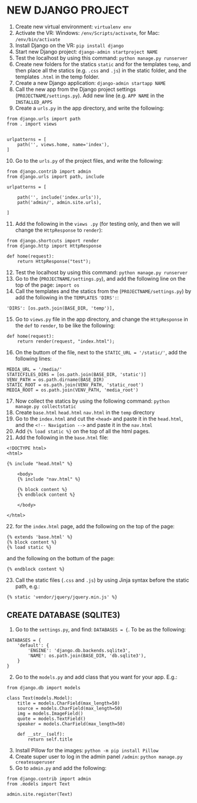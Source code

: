 # NEW DJANGO PROJECT

1. Create new virtual environment: ```virtualenv env```
2. Activate the VR: Windows: ```/env/Scripts/activate```, for Mac: ```/env/bin/activate```
3. Install Django on the VR: ```pip install django```
4. Start new Django project: ```django-admin startproject NAME```
5. Test the localhost by using this command: ```python manage.py runserver```
6. Create new folders for the statics ```static``` and for the templates ```temp```, and then place all the statics (e.g. ```.css``` and ```.js```) in the static folder, and the templates ```.html``` in the temp folder.
7. Create a new Django application: ```django-admin startapp NAME```
8. Call the new app from the Django project settings (```PROJECTNAME/settings.py```). Add new line (e.g. ```APP NAME``` in the ```INSTALLED_APPS```
9. Create a ```urls.py``` in the app directory, and write the following:
```
from django.urls import path
from . import views


urlpatterns = [
    path('', views.home, name='index'),
]
```

10. Go to the ```urls.py``` of the project files, and write the following:
```
from django.contrib import admin
from django.urls import path, include

urlpatterns = [
    
    path('', include('index.urls')),
    path('admin/', admin.site.urls),
    
]
```

11. Add the following in the ```views .py``` (for testing only, and then we will change the ```HttpResponse``` to ```render```): 
```
from django.shortcuts import render
from django.http import HttpResponse

def home(request):
    return HttpResponse("test");
```

12. Test the localhost by using this command: ```python manage.py runserver```
13. Go to the (```PROJECTNAME/settings.py```), and add the following line on the top of the page: ```import os```
14. Call the templates and the statics from the (```PROJECTNAME/settings.py```) by add the following in the ```TEMPLATES``` ```'DIRS':```:
```
'DIRS': [os.path.join(BASE_DIR, 'temp')],
```

15. Go to ```views.py``` file in the app directory, and change the ```HttpResponse``` in the ```def``` to ```render```, to be like the following:
```
def home(request):
    return render(request, "index.html");
```

16. On the buttom of the file, next to the ```STATIC_URL = '/static/'```, add the following lines: 
```
MEDIA_URL = '/media/'
STATICFILES_DIRS = [os.path.join(BASE_DIR, 'static')]
VENV_PATH = os.path.dirname(BASE_DIR)
STATIC_ROOT = os.path.join(VENV_PATH, 'static_root')
MEDIA_ROOT = os.path.join(VENV_PATH, 'media_root')
```

17. Now collect the statics by using the following command: ```python manage.py collectstatic```
18. Create ```base.html``` ```head.html``` ```nav.html``` in the ```temp``` directory
19. Go to the ```index.html``` and cut the ```<head>``` and paste it in the ```head.html```, and the ```<!-- Navigation -->``` and paste it in the ```nav.html```
20. Add ```{% load static %}``` on the top of all the html pages.
21. Add the following in the ```base.html``` file:
```
<!DOCTYPE html>
<html>

{% include "head.html" %}

    <body>
    {% include "nav.html" %}

    {% block content %}
    {% endblock content %}

    </body>

</html>
```
22. for the ```index.html``` page, add the following on the top of the page:
```
{% extends 'base.html' %}
{% block content %}
{% load static %}
```
and the following on the bottum of the page:
```
{% endblock content %}
```
23. Call the static files (```.css``` and ```.js```) by using Jinja syntax before the static path, e.g.:
```
{% static 'vendor/jquery/jquery.min.js' %}
```


## CREATE DATABASE (SQLITE3)

1. Go to the ```settings.py```, and find: ```DATABASES = {```. To be as the following:
```
DATABASES = {
    'default': {
        'ENGINE': 'django.db.backends.sqlite3',
        'NAME': os.path.join(BASE_DIR, 'db.sqlite3'),
    }
}
```

2. Go to the ```models.py``` and add class that you want for your app. E.g.:
```
from django.db import models

class Text(models.Model):
    title = models.CharField(max_length=50)
    source = models.CharField(max_length=50)
    img = models.ImageField()
    quote = models.TextField()
    speaker = models.CharField(max_length=50)

    def __str__(self):
        return self.title
```

3. Install Pillow for the images: ```python -m pip install Pillow```
4. Create super user to log in the admin panel ```/admin```: ```python manage.py createsuperuser```
5. Go to ```admin.py``` and add the following:
```
from django.contrib import admin
from .models import Text

admin.site.register(Text)
```
